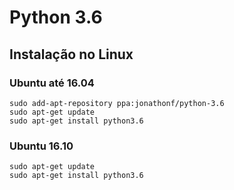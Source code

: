 # Python 3.6

## Instalação no Linux

### Ubuntu até 16.04

````
sudo add-apt-repository ppa:jonathonf/python-3.6
sudo apt-get update
sudo apt-get install python3.6
````

### Ubuntu 16.10

````
sudo apt-get update
sudo apt-get install python3.6
````
